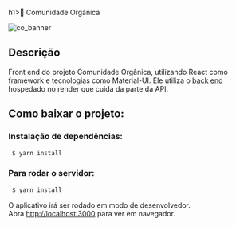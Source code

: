 h1>🥗 Comunidade Orgânica</h1>

<img src="https://i.imgur.com/6CMF4xd.png" alt="co_banner"/>

<h2>Descrição</h2>

Front end do projeto Comunidade Orgânica, utilizando React como framework e tecnologias como Material-UI. Ele utiliza o [back end](https://db-organica-tgxd.onrender.com/swagger) hospedado no render que cuida da parte da API.

<h2>Como baixar o projeto:</h2>

### Instalação de dependências:

```bash
 $ yarn install
 ```


### Para rodar o servidor:

```bash
 $ yarn install
 ```

O aplicativo irá ser rodado em modo de desenvolvedor.\
Abra [http://localhost:3000](http://localhost:3000) para ver em navegador.
